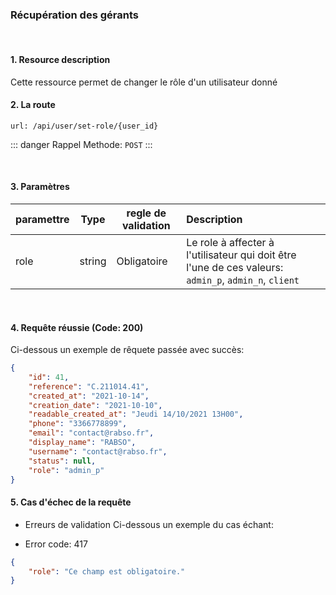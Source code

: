 <meta charset="utf-8"/>

### Récupération des gérants

<br />

#### 1. Resource description

Cette ressource permet de changer le rôle d'un utilisateur donné

#### 2. La route
```
url: /api/user/set-role/{user_id}
```

::: danger Rappel
Methode:  `POST`
:::

<br />

#### 3. Paramètres

| paramettre | Type | regle de validation | Description |
| -------------------- | :---------: | ------------------------------------------------------------------------------------------------------------ | :-------------------------------------------------------------------------------------------------------- |
| role | string | Obligatoire | Le role à affecter à l'utilisateur qui doit être l'une de ces valeurs: `admin_p`, `admin_n`, `client` |

<br />

#### 4. Requête réussie (Code: 200)

Ci-dessous un exemple de rêquete passée avec succès:

``` JSON
{
    "id": 41,
    "reference": "C.211014.41",
    "created_at": "2021-10-14",
    "creation_date": "2021-10-10",
    "readable_created_at": "Jeudi 14/10/2021 13H00",
    "phone": "3366778899",
    "email": "contact@rabso.fr",
    "display_name": "RABSO",
    "username": "contact@rabso.fr",
    "status": null,
    "role": "admin_p"
}
```


#### 5. Cas d'échec de la requête
- Erreurs de validation
Ci-dessous un exemple du cas échant:

-  Error code: 417
```json
{
    "role": "Ce champ est obligatoire."
}
```
